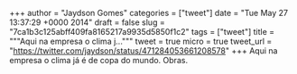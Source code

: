 
+++
author = "Jaydson Gomes"
categories = ["tweet"]
date = "Tue May 27 13:37:29 +0000 2014"
draft = false
slug = "7ca1b3c125abff409fa8165217a9935d5850f1c2"
tags = ["tweet"]
title = """Aqui na empresa o clima j..."""
tweet = true
micro = true
tweet_url = "https://twitter.com/jaydson/status/471284053661208578"
+++
Aqui na empresa o clima já é de copa do mundo. Obras.
